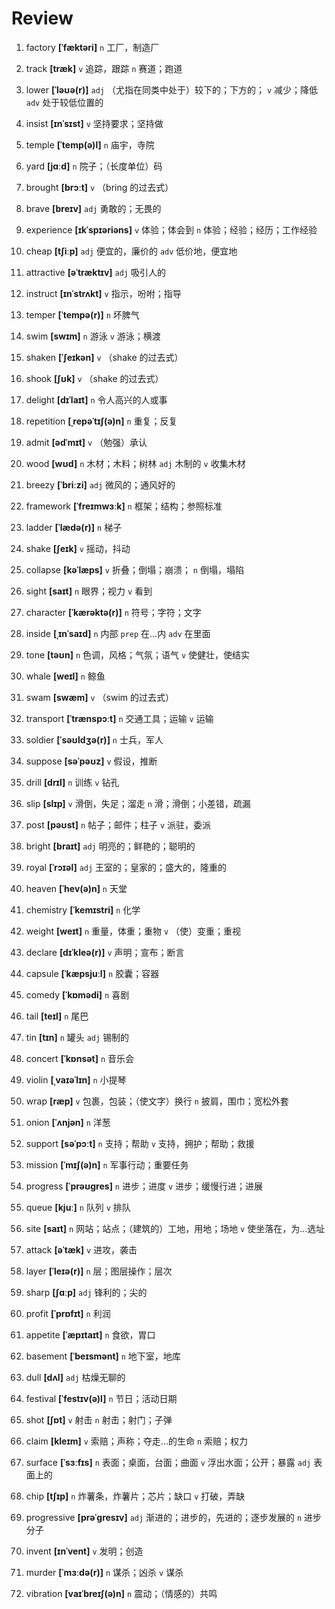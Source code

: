 # Review
1. factory **[ˈfæktəri]** `n` 工厂，制造厂

2. track **[træk]** `v` 追踪，跟踪 `n` 赛道；跑道

3. lower **[ˈləʊə(r)]** `adj` （尤指在同类中处于）较下的；下方的； `v` 减少；降低 `adv` 处于较低位置的

4. insist **[ɪnˈsɪst]** `v` 坚持要求；坚持做

5. temple **[ˈtemp(ə)l]** `n` 庙宇，寺院

6. yard **[jɑːd]** `n` 院子；（长度单位）码

7. brought **[brɔːt]** `v` （bring 的过去式）

8. brave **[breɪv]** `adj` 勇敢的；无畏的

9. experience **[ɪkˈspɪəriəns]** `v` 体验；体会到 `n` 体验；经验；经历；工作经验

10. cheap **[tʃiːp]** `adj` 便宜的，廉价的 `adv` 低价地，便宜地

11. attractive **[əˈtræktɪv]** `adj` 吸引人的

12. instruct **[ɪnˈstrʌkt]** `v` 指示，吩咐；指导

13. temper **[ˈtempə(r)]** `n` 坏脾气

14. swim **[swɪm]** `n` 游泳 `v` 游泳；横渡

15. shaken **[ˈʃeɪkən]** `v` （shake 的过去式）

16. shook **[ʃʊk]** `v` （shake 的过去式）

17. delight **[dɪˈlaɪt]** `n` 令人高兴的人或事

18. repetition **[ˌrepəˈtɪʃ(ə)n]** `n` 重复；反复

19. admit **[ədˈmɪt]** `v` （勉强）承认

20. wood **[wʊd]** `n` 木材；木料；树林 `adj` 木制的 `v` 收集木材

21. breezy **[ˈbriːzi]** `adj` 微风的；通风好的

22. framework **[ˈfreɪmwɜːk]** `n` 框架；结构；参照标准

23. ladder **[ˈlædə(r)]** `n` 梯子

24. shake **[ʃeɪk]** `v` 摇动，抖动

25. collapse **[kəˈlæps]** `v` 折叠；倒塌；崩溃； `n` 倒塌，塌陷

26. sight **[saɪt]** `n` 眼界；视力 `v` 看到

27. character **[ˈkærəktə(r)]** `n` 符号；字符；文字

28. inside **[ˌɪnˈsaɪd]** `n` 内部 `prep` 在...内 `adv` 在里面

29. tone **[təʊn]** `n` 色调，风格；气氛；语气 `v` 使健壮，使结实

30. whale **[weɪl]** `n` 鲸鱼

31. swam **[swæm]** `v` （swim 的过去式）

32. transport **[ˈtrænspɔːt]** `n` 交通工具；运输 `v` 运输

33. soldier **[ˈsəʊldʒə(r)]** `n` 士兵，军人

34. suppose **[səˈpəʊz]** `v` 假设，推断

35. drill **[drɪl]** `n` 训练 `v` 钻孔

36. slip **[slɪp]** `v` 滑倒，失足；溜走 `n` 滑；滑倒；小差错，疏漏

37. post **[pəʊst]** `n` 帖子；邮件；柱子 `v` 派驻，委派

38. bright **[braɪt]** `adj` 明亮的；鲜艳的；聪明的

39. royal **[ˈrɔɪəl]** `adj` 王室的；皇家的；盛大的，隆重的

40. heaven **[ˈhev(ə)n]** `n` 天堂

41. chemistry **[ˈkemɪstri]** `n` 化学

42. weight **[weɪt]** `n` 重量，体重；重物 `v` （使）变重；重视

43. declare **[dɪˈkleə(r)]** `v` 声明；宣布；断言

44. capsule **[ˈkæpsjuːl]** `n` 胶囊；容器

45. comedy **[ˈkɒmədi]** `n` 喜剧

46. tail **[teɪl]** `n` 尾巴

47. tin **[tɪn]** `n` 罐头 `adj` 锡制的

48. concert **[ˈkɒnsət]** `n` 音乐会

49. violin **[ˌvaɪəˈlɪn]** `n` 小提琴

50. wrap **[ræp]** `v` 包裹，包装；（使文字）换行 `n` 披肩，围巾；宽松外套

51. onion **[ˈʌnjən]** `n` 洋葱

52. support **[səˈpɔːt]** `n` 支持；帮助 `v` 支持，拥护；帮助；救援

53. mission **[ˈmɪʃ(ə)n]** `n` 军事行动；重要任务

54. progress **[ˈprəʊɡres]** `n` 进步；进度 `v` 进步；缓慢行进；进展

55. queue **[kjuː]** `n` 队列 `v` 排队

56. site **[saɪt]** `n` 网站；站点；（建筑的）工地，用地；场地 `v` 使坐落在，为...选址

57. attack **[əˈtæk]** `v` 进攻，袭击

58. layer **[ˈleɪə(r)]** `n` 层；图层操作；层次

59. sharp **[ʃɑːp]** `adj` 锋利的；尖的

60. profit **[ˈprɒfɪt]** `n` 利润

61. appetite **[ˈæpɪtaɪt]** `n` 食欲，胃口

62. basement **[ˈbeɪsmənt]** `n` 地下室，地库

63. dull **[dʌl]** `adj` 枯燥无聊的

64. festival **[ˈfestɪv(ə)l]** `n` 节日；活动日期

65. shot **[ʃɒt]** `v` 射击 `n` 射击；射门；子弹

66. claim **[kleɪm]** `v` 索赔；声称；夺走...的生命 `n` 索赔；权力

67. surface **[ˈsɜːfɪs]** `n` 表面；桌面，台面；曲面 `v` 浮出水面；公开；暴露 `adj` 表面上的

68. chip **[tʃɪp]** `n` 炸薯条，炸薯片；芯片；缺口 `v` 打破，弄缺

69. progressive **[prəˈɡresɪv]** `adj` 渐进的；进步的，先进的；逐步发展的 `n` 进步分子

70. invent **[ɪnˈvent]** `v` 发明；创造

71. murder **[ˈmɜːdə(r)]** `n` 谋杀；凶杀 `v` 谋杀

72. vibration **[vaɪˈbreɪʃ(ə)n]** `n` 震动；（情感的）共鸣

